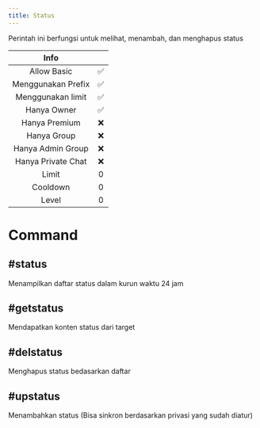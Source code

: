 ```yaml
---
title: Status
---
```


Perintah ini berfungsi untuk melihat, menambah, dan menghapus status

|                       Info                        |      |
| :-----------------------------------------------: | :--: |
|                    Allow Basic                    |  ✅  |
|                Menggunakan Prefix                 |  ✅  |
|                 Menggunakan limit                 |  ✅  |
|                    Hanya Owner                    |  ✅  |
|                   Hanya Premium                   |  ❌  |
|                    Hanya Group                    |  ❌  |
|                 Hanya Admin Group                 |  ❌  |
|                Hanya Private Chat                 |  ❌  |
|                       Limit                       |  0   |
|                     Cooldown                      |  0   |
|                       Level                       |  0   |

# Command
## **#status**
Menampilkan daftar status dalam kurun waktu 24 jam

## **#getstatus**
Mendapatkan konten status dari target

## **#delstatus**
Menghapus status bedasarkan daftar

## **#upstatus**
Menambahkan status (Bisa sinkron berdasarkan privasi yang sudah diatur)